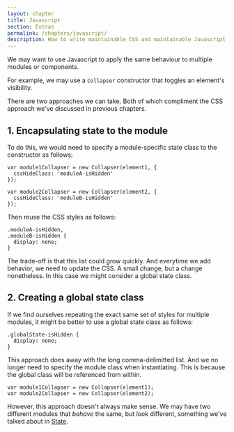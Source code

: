 ```yaml
---
layout: chapter
title: Javascript
section: Extras
permalink: /chapters/javascript/
description: How to write maintainable CSS and maintainable Javascript at the same time.
---
```


We may want to use Javascript to apply the same behaviour to multiple modules or components.

For example, we may use a `Collapser` constructor that toggles an element's visibility.

There are two approaches we can take. Both of which compliment the CSS approach we've discussed in previous chapters.

## 1. Encapsulating state to the module

To do this, we would need to specify a module-specific state class to the constructor as follows:

	var module1Collapser = new Collapser(element1, {
	  cssHideClass: 'moduleA-isHidden'
	});

	var module2Collapser = new Collapser(element2, {
	  cssHideClass: 'moduleB-isHidden'
	});

Then reuse the CSS styles as follows:

	.moduleA-isHidden,
	.moduleB-isHidden {
      display: none;
	}

The trade-off is that this list could grow quickly. And everytime we add behavior, we need to update the CSS. A small change, but a change nonetheless. In this case we might consider a global state class.

## 2. Creating a global state class

If we find ourselves repeating the exact same set of styles for multiple modules, it might be better to use a global state class as follows:

	.globalState-isHidden {
      display: none;
	}

This approach does away with the long comma-delimitted list. And we no longer need to specify the module class when instantiating. This is because the global class will be referenced from within.

	var module1Collapser = new Collapser(element1);
	var module2Collapser = new Collapser(element2);

However, this approach doesn't always make sense. We may have two different modules that *behave* the same, but *look* different, something we've talked about in [State](/chapters/state/).

<!-- display: flex vs display: block -->